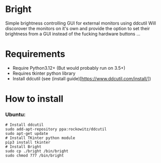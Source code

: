 # Bright
Simple brightness controlling GUI for external monitors using ddcutil
Will discorover the monitors on it's own and provide the option to set their brightness from a GUI instead of the fucking hardware buttons ...

# Requirements
 - Require Python3.12+ (But would probably run on 3.5+)
 - Requires tkinter python library
 - Install ddcutil (see (install guide)[https://www.ddcutil.com/install/])

# How to install 
### Ubuntu:
```
# Install ddcutil
sudo add-apt-repository ppa:rockowitz/ddcutil
sudo apt-get update
# Install TKinter python module
pip3 install tkinter
# Install Bright
sudo cp ./bright /bin/bright
sudo chmod 777 /bin/bright
```
